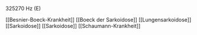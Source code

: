 325270 Hz (E)

[[Besnier-Boeck-Krankheit]]
[[Boeck der Sarkoidose]]
[[Lungensarkoidose]]
[[Sarkoidose]]
[[Sarkoidose]]
[[Schaumann-Krankheit]]